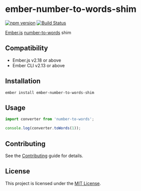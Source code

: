 ember-number-to-words-shim
==============================================================================

[![npm version](https://badge.fury.io/js/ember-number-to-words-shim.svg)](https://badge.fury.io/js/ember-number-to-words-shim)
[![Build Status](https://travis-ci.org/CrowdStrike/ember-number-to-words-shim.svg?branch=master)](https://travis-ci.org/CrowdStrike/ember-number-to-words-shim)

[Ember.js](https://www.emberjs.com) [number-to-words](https://github.com/marlun78/number-to-words) shim


Compatibility
------------------------------------------------------------------------------

* Ember.js v2.18 or above
* Ember CLI v2.13 or above


Installation
------------------------------------------------------------------------------

```
ember install ember-number-to-words-shim
```


Usage
------------------------------------------------------------------------------

```js
import converter from 'number-to-words';

console.log(converter.toWords(1));
```


Contributing
------------------------------------------------------------------------------

See the [Contributing](CONTRIBUTING.md) guide for details.


License
------------------------------------------------------------------------------

This project is licensed under the [MIT License](LICENSE.md).
